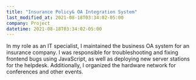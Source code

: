 ```yaml
---
title: "Insurance Policy& OA Integration System"
last_modified_at: 2021-08-18T03:34:02-05:00
company: Project
datetime: 2021-08-18T03:34:02-05:00
---
```


In my role as an IT specialist, I maintained the business OA system for an insurance company. I was responsible for troubleshooting and fixing frontend bugs using JavaScript, as well as deploying new server stations for the helpdesk. Additionally, I organized the hardware network for conferences and other events.
 